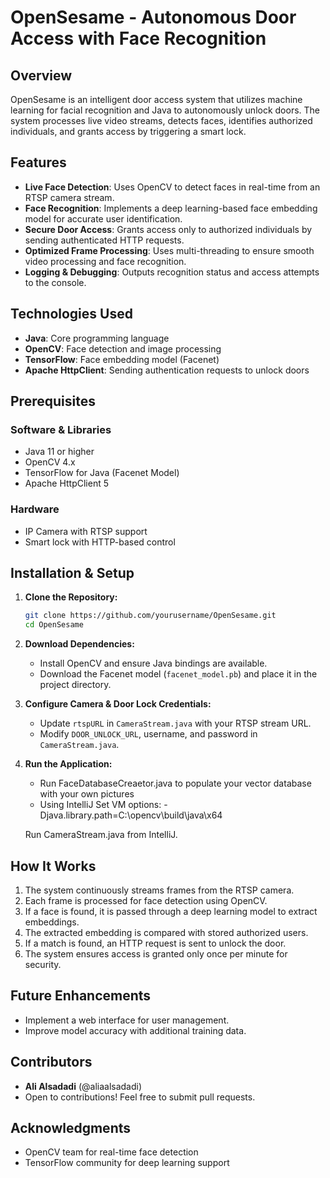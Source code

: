 # OpenSesame - Autonomous Door Access with Face Recognition

## Overview
OpenSesame is an intelligent door access system that utilizes machine learning for facial recognition and Java to autonomously unlock doors. The system processes live video streams, detects faces, identifies authorized individuals, and grants access by triggering a smart lock.

## Features
- **Live Face Detection**: Uses OpenCV to detect faces in real-time from an RTSP camera stream.
- **Face Recognition**: Implements a deep learning-based face embedding model for accurate user identification.
- **Secure Door Access**: Grants access only to authorized individuals by sending authenticated HTTP requests.
- **Optimized Frame Processing**: Uses multi-threading to ensure smooth video processing and face recognition.
- **Logging & Debugging**: Outputs recognition status and access attempts to the console.

## Technologies Used
- **Java**: Core programming language
- **OpenCV**: Face detection and image processing
- **TensorFlow**: Face embedding model (Facenet)
- **Apache HttpClient**: Sending authentication requests to unlock doors

## Prerequisites
### Software & Libraries
- Java 11 or higher
- OpenCV 4.x
- TensorFlow for Java (Facenet Model)
- Apache HttpClient 5

### Hardware
- IP Camera with RTSP support
- Smart lock with HTTP-based control

## Installation & Setup
1. **Clone the Repository:**
   ```sh
   git clone https://github.com/yourusername/OpenSesame.git
   cd OpenSesame
   ```

2. **Download Dependencies:**
    - Install OpenCV and ensure Java bindings are available.
    - Download the Facenet model (`facenet_model.pb`) and place it in the project directory.

3. **Configure Camera & Door Lock Credentials:**
    - Update `rtspURL` in `CameraStream.java` with your RTSP stream URL.
    - Modify `DOOR_UNLOCK_URL`, username, and password in `CameraStream.java`.

4. **Run the Application:**
   - Run FaceDatabaseCreaetor.java to populate your vector database with your own pictures
   - Using IntelliJ Set VM options: -Djava.library.path=C:\opencv\build\java\x64

    Run CameraStream.java from IntelliJ.

## How It Works
1. The system continuously streams frames from the RTSP camera.
2. Each frame is processed for face detection using OpenCV.
3. If a face is found, it is passed through a deep learning model to extract embeddings.
4. The extracted embedding is compared with stored authorized users.
5. If a match is found, an HTTP request is sent to unlock the door.
6. The system ensures access is granted only once per minute for security.

## Future Enhancements
- Implement a web interface for user management.
- Improve model accuracy with additional training data.


## Contributors
- **Ali Alsadadi** (@aliaalsadadi)
- Open to contributions! Feel free to submit pull requests.

## Acknowledgments
- OpenCV team for real-time face detection
- TensorFlow community for deep learning support

